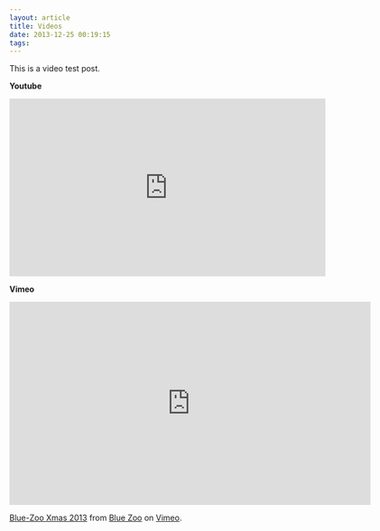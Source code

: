 ```yaml
---
layout: article
title: Videos
date: 2013-12-25 00:19:15
tags:
---
```


This is a video test post.

**Youtube**

<iframe width="560" height="315" src="https://www.youtube.com/embed/8np2I_gQgcY" frameborder="0" allow="accelerometer; autoplay; encrypted-media; gyroscope; picture-in-picture" allowfullscreen></iframe>

**Vimeo**

<iframe src="https://player.vimeo.com/video/82090131?color=5cd7d4&byline=0&portrait=0" width="640" height="360" frameborder="0" allow="autoplay; fullscreen" allowfullscreen></iframe>
<p><a href="https://vimeo.com/82090131">Blue-Zoo Xmas 2013</a> from <a href="https://vimeo.com/bluezoo">Blue Zoo</a> on <a href="https://vimeo.com">Vimeo</a>.</p>

